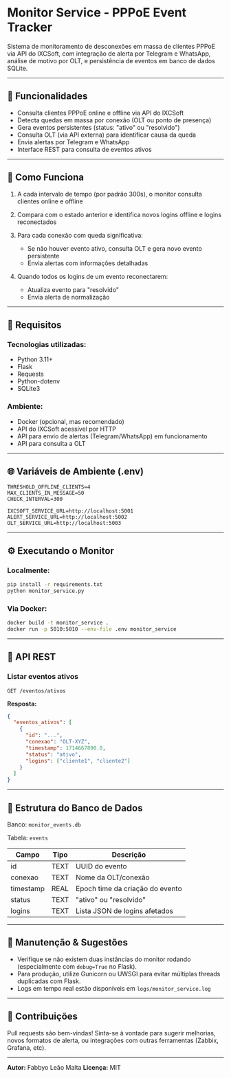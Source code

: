 # Monitor Service - PPPoE Event Tracker

Sistema de monitoramento de desconexões em massa de clientes PPPoE via API do IXCSoft, com integração de alerta por Telegram e WhatsApp, análise de motivo por OLT, e persistência de eventos em banco de dados SQLite.

---

## 📅 Funcionalidades

* Consulta clientes PPPoE online e offline via API do IXCSoft
* Detecta quedas em massa por conexão (OLT ou ponto de presença)
* Gera eventos persistentes (status: "ativo" ou "resolvido")
* Consulta OLT (via API externa) para identificar causa da queda
* Envia alertas por Telegram e WhatsApp
* Interface REST para consulta de eventos ativos

---

## 🚀 Como Funciona

1. A cada intervalo de tempo (por padrão 300s), o monitor consulta clientes online e offline
2. Compara com o estado anterior e identifica novos logins offline e logins reconectados
3. Para cada conexão com queda significativa:

   * Se não houver evento ativo, consulta OLT e gera novo evento persistente
   * Envia alertas com informações detalhadas
4. Quando todos os logins de um evento reconectarem:

   * Atualiza evento para "resolvido"
   * Envia alerta de normalização

---

## 📑 Requisitos

### Tecnologias utilizadas:

* Python 3.11+
* Flask
* Requests
* Python-dotenv
* SQLite3

### Ambiente:

* Docker (opcional, mas recomendado)
* API do IXCSoft acessível por HTTP
* API para envio de alertas (Telegram/WhatsApp) em funcionamento
* API para consulta a OLT

---

## 🌐 Variáveis de Ambiente (.env)

```env
THRESHOLD_OFFLINE_CLIENTS=4
MAX_CLIENTS_IN_MESSAGE=50
CHECK_INTERVAL=300

IXCSOFT_SERVICE_URL=http://localhost:5001
ALERT_SERVICE_URL=http://localhost:5002
OLT_SERVICE_URL=http://localhost:5003
```

---

## ⚙️ Executando o Monitor

### Localmente:

```bash
pip install -r requirements.txt
python monitor_service.py
```

### Via Docker:

```bash
docker build -t monitor_service .
docker run -p 5010:5010 --env-file .env monitor_service
```

---

## 🔎 API REST

### Listar eventos ativos

```
GET /eventos/ativos
```

**Resposta:**

```json
{
  "eventos_ativos": [
    {
      "id": "...",
      "conexao": "OLT-XYZ",
      "timestamp": 1714667890.0,
      "status": "ativo",
      "logins": ["cliente1", "cliente2"]
    }
  ]
}
```

---

## 📅 Estrutura do Banco de Dados

Banco: `monitor_events.db`

Tabela: `events`

| Campo     | Tipo | Descrição                       |
| --------- | ---- | ------------------------------- |
| id        | TEXT | UUID do evento                  |
| conexao   | TEXT | Nome da OLT/conexão             |
| timestamp | REAL | Epoch time da criação do evento |
| status    | TEXT | "ativo" ou "resolvido"          |
| logins    | TEXT | Lista JSON de logins afetados   |

---

## 🔧 Manutenção & Sugestões

* Verifique se não existem duas instâncias do monitor rodando (especialmente com `debug=True` no Flask).
* Para produção, utilize Gunicorn ou UWSGI para evitar múltiplas threads duplicadas com Flask.
* Logs em tempo real estão disponíveis em `logs/monitor_service.log`

---

## 🙌 Contribuições

Pull requests são bem-vindas! Sinta-se à vontade para sugerir melhorias, novos formatos de alerta, ou integrações com outras ferramentas (Zabbix, Grafana, etc).

---

**Autor:** Fabbyo Leão Malta
**Licença:** MIT
